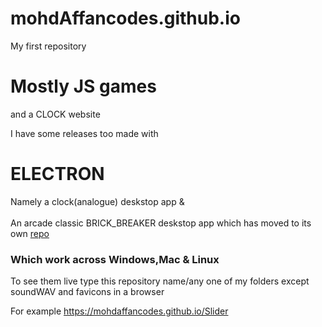 # mohdAffancodes.github.io
My first repository 

# Mostly JS games
and a CLOCK website

I have some releases too made with 
# ELECTRON 
Namely a clock(analogue) deskstop app
&<br><br>
An arcade classic BRICK_BREAKER deskstop app which has moved to its own <a href="https://github.com/mohdAffancodes/brick_breaker">repo</a>

### Which work across Windows,Mac & Linux

To see them live type this repository name/any one of my folders except soundWAV and favicons in a browser

For example 
https://mohdaffancodes.github.io/Slider
